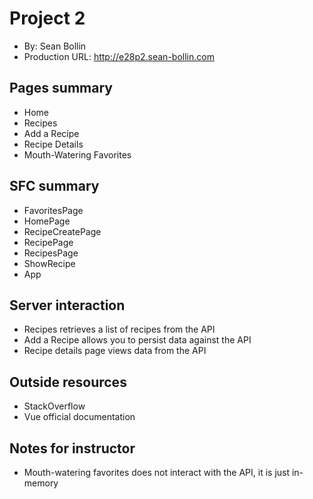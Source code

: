# Project 2
+ By: Sean Bollin
+ Production URL: <http://e28p2.sean-bollin.com>

## Pages summary
+ Home
+ Recipes
+ Add a Recipe
+ Recipe Details
+ Mouth-Watering Favorites

## SFC summary
+ FavoritesPage
+ HomePage
+ RecipeCreatePage
+ RecipePage
+ RecipesPage
+ ShowRecipe
+ App
  
## Server interaction
+ Recipes retrieves a list of recipes from the API
+ Add a Recipe allows you to persist data against the API
+ Recipe details page views data from the API

## Outside resources
+ StackOverflow
+ Vue official documentation

## Notes for instructor
+ Mouth-watering favorites does not interact with the API, it is just in-memory

